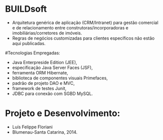 # BUILDsoft
- Arquitetura genérica de aplicação (CRM/Intranet) para gestão comercial e de relacionamento entre construtoras/incorporadoras e imobiliárias/corretores de imóveis.
- Regras de negócios customizadas para clientes específicos não estão aqui publicadas. 

#Tecnologias Empregadas:
- Java Enterpreside Edition (JEE), 
- especificação Java Server Faces (JSF),
- ferramenta ORM Hibernate, 
- biblioteca de componentes visuais Primefaces, 
- padrão de projeto DAO e MVC, 
- framework de testes Junit, 
- JDBC para conexão com SGBD MySQL.

# Projeto e Desenvolvimento: 
- Luís Felippe Floriani 
- Blumenau-Santa Catarina, 2014.


